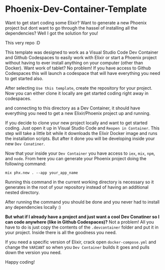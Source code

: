 # Phoenix-Dev-Container-Template

Want to get start coding some Elixir? Want to generate a new Phoenix project but dont want to go through the hassel of installing all the dependencies? Well I got the solution for you!

This very repo :D

This template was designed to work as a Visual Studio Code Dev Container and Github Codespaces to easily work with Elixir or start a Phoenix project without having to ever install anything on your computer (other than Docker). Want work of tablet? No problem! If you have access to Github Codespaces this will launch a codespace that will have everything you need to get started also.

After selecting `Use this template`, create the repository for your project. Now you can either clone it locally are get started coding right away in codespaces.

and connecting to this directory as a Dev Container, it should have everything you need to get a new Elixir/Phoenix project up and running.

If you decide to clone your new project locally and want to get started coding. Just open it up in Visual Studio Code and `Reopen in Container`. This step will take a little bit while it downloads the Elixir Docker image and runs the installation scripts. But after it done you will be developing inside your new `Dev Conatiner`. 

Now that your inside your `Dev Container` you have access to `iex`, `mix`, `npm`, and `node`. From here you can generate your Phoenix project doing the following command:
```
mix phx.new . --app your_app_name
```
Running this command in the current working directory is necessary so it generates in the root of your repository instead of having an additional nested directory.

After running the command you should be done and you never had to install any dependencies locally :)

**But what if I already have a project and just want a cool Dev Conatiner so I can code anywhere (like in Github Codespaces)?**
Not a problem! All you have to do is just copy the contents of the `.devcontainer` folder and put it in your project. Inside there is all the goodness you need. 

If you need a specific version of Elixir, crack open `docker-compose.yml` and change the `VARIANT` so when you `Dev Container` builds it goes and pulls down the version you need.

Happy coding!
